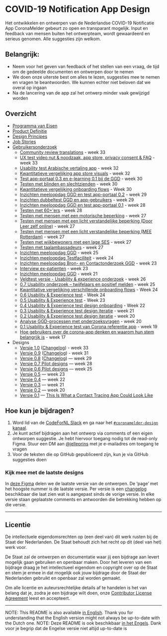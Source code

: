 # COVID-19 Notification App Design

Het ontwikkelen en ontwerpen van de Nederlandse COVID-19 Notificatie App CoronaMelder gebeurt zo open en transparant mogelijk. Input en feedback van mensen buiten het ontwerpteam, wordt gewaardeerd en serieus genomen. Alle suggesties zijn welkom.

## Belangrijk:
* Neem voor het geven van feedback of het stellen van een vraag, de tijd om de gedeelde documenten en ontwerpen door te nemen
* We doen onze uiterste best om alles te lezen, suggesties mee te nemen en vragen te beantwoorden. We kunnen echter niet beloven dat we overal op ingaan
* Na de lancering van de app zal het ontwerp minder vaak gewijzigd worden

## Overzicht
* [Programma van Eisen](https://www.rijksoverheid.nl/onderwerpen/coronavirus-app/documenten/publicaties/2020/05/19/programma-van-eisen)
* [Product Definitie](https://github.com/minvws/nl-covid19-notification-app-design/blob/master/product-definitie.md)
* [Design Principes](https://github.com/minvws/nl-covid19-notification-app-design/blob/master/design-principes.md)
* [Job Stories](https://github.com/minvws/nl-covid19-notification-app-design/blob/master/job-stories.md)
* [Gebruikersonderzoek](https://github.com/minvws/nl-covid19-notification-app-design/blob/master/gebruikersonderzoek.md)
  * [Community review translations](http://reveall.co/study-share/k5v3jTCWCRf6/community-review-translations-164/) - week 33
  * [UX test video nut & noodzaak, app store, privacy consent & FAQ](http://reveall.co/study-share/3gDNdUOjikr9/app-store-en-privacy-consent-860/) - week 33
  * [Usability test Arabische vertaling app](http://reveall.co/study-share/Y8ZAYdJ3ediE/arabische-versie-app-901/) - week 32
  * [Kwantitatieve vergelijking app store visuals](http://reveall.co/study-share/2U64Ge4noSW4/kwantitatieve-vergelijking-app-store-visuals-587/) - week 32
  * [Test app-portaal 0.3 en e-learning 0.1 bij de GGD](http://reveall.co/study-share/oLE5AHArHrzt/test-app-portaal-bij-de-ggd-702/) - week 30
  * [Testen met blinden en slechtzienden](http://reveall.co/study-share/CD54YrpEfdf5/onderzoek-met-blinden-en-slechtzienden-808/) - week 30
  * [Kwantitatieve vergelijking onboarding flows](http://reveall.co/study-share/C03NKetukv2o/effect-10-minuten-melding-15-minuten-melding-op-adoptiebereidheid-297/) - Week 30
  * [Inzichten meeloopdag GGD en test app-portaal 0.2](http://reveall.co/study-share/z7FWobsVMbIe/meelopen-en-test-ggd-169/) - week 29
  * [Inzichten dubbeltest GGD en app-gebruikers](http://reveall.co/study-share/mgzWw55GdKxA/dubbeltest-app-app-portaal-115/) - week 29
  * [Inzichten meeloopdag GGD en test app-portaal 0.1](http://reveall.co/study-share/pJjR4djzQYWt/app-portaal-testen-bij-de-ggd-714/) - week 28
  * [Testen met 60+'ers](https://reveall.co/study-share/AavfftUW8jca/coronamelder-app-onderzoek-met-60ers-785/) - week 28
  * [Testen met mensen met een motorische beperking](http://reveall.co/study-share/5mRZSO3uP5FY/onderzoek-met-mensen-met-een-motorische-beperking-942/) - week 27
  * [Testen met mensen met een licht verstandelijke beperking (Door Leer zelf online)](http://reveall.co/study-share/9o27yOkvGf2y/onderzoek-met-mensen-735/) - week 27
  * [Testen met mensen met een licht verstandelijke beperking (MEE Rotterdam)](https://reveall.co/study-share/tNTEz0LhQAxe/testen-met-mensen-met-een-licht-verstandelijke-beperking-683/) - week 27
  * [Testen met wijkbewoners met een lage SES](http://reveall.co/study-share/EvM0wDONKqem/app-testen-met-wijkbewoners-met-een-laag-sociaal-economische-status-679/) - week 27
  * [Testen met taalambassadeurs](https://reveall.co/study-share/wChGqrj8vYf4/in-gesprek-met-taalambassadeurs-559/) - week 27
  * [Inzichten meeloopdag GGD](http://reveall.co/study-share/r5XRgcAehLpB/meeloopdag-ggd-330/) - week 25
  * [Inzichten meeloopdag Testfaciliteit](http://reveall.co/study-share/F29AF8mGiOUF/meelopen-in-testfaciliteit-644/) - week 24
  * [Inzichten meeloopdag Bron- en Contactonderzoek GGD](http://reveall.co/study-share/tHbLG3OXvq3H/meeloopdag-ggd-bron-en-contactonderzoek-804/) - week 23
  * [Interview ex-patienten](http://reveall.co/study-share/v6vryvdVID83/interviews-ex-patienten-513/) - week 23
  * [Inzichten meeloopdag GGD](http://reveall.co/study-share/AeHf5ulXRQL4/meeloopdag-ggd-fryslan-324/) - week 21
  * [Veldtest versie - Usability & experience onderzoek](http://reveall.co/study-share/2P67KThIQZeB/veldtest-versie-usability-experience-onderzoek-210/) - week 26
  * [0.7 Usability onderzoek – twijfelaars en positief melden](http://reveall.co/study-share/r8Rc4KJ6Lsw9/07-usability-onderzoek-twijfelaars-en-positief-melden-506/) - week 25
  * [Kwantitative vergelijking verschillende onboarding flows](http://reveall.co/study-share/HWEDadBMRIIP/kwantitatieve-vergelijking-van-variaties-op-onboarding-245/) - Week 24
  * [0.6 Usability & Experience test](http://reveall.co/study-share/7xoRpYAcfqrs/06-usability-experience-onderzoek-338/) - Week 24
  * [0.5 Usability & Experience test](http://reveall.co/study-share/EOLxHj4vcDDv/054-usability-experience-onderzoek-178/) - Week 23
  * [0.4 Usability & Experience test design onboarding](http://reveall.co/study-share/IuQFjGjzAvVC/04-unmoderated-onboarding-onderzoek-413/) - Week 22
  * [0.3 Usability & Experience test design iteratie](http://reveall.co/study-share/JphqssUlt6dM/usability-onderzoek-iteratie-2-469/) - week 21
  * [0.2 Usability & Experience test design iteratie](http://reveall.co/study-share/7HS72WW8JQhO/design-iteratie-test-door-ux-team-921/) - week 20
  * [Analyse GGD-processen met onderzoeksvragen](https://miro.com/app/board/o9J_ks176Fk=/) - week 20
  * [0.1 Usability & Experience test van Corona referentie app](https://reveall.co/study-share/VJBHjC35hae9/usability-experience-test-van-corona-referentie-app-972/) - week 19
  * [Hoe gebruikers over de corona-app denken en waarom hun stem belangrijk is](http://reveall.co/study-share/vvvH2cNcFQTC/verkennend-onderzoek-corona-apps-735/) - week 17
* Designs
  * [Versie 1.0](https://www.figma.com/file/EJ4aJwKnemkxysCZ6aAzFv/Covid-19-notificatie-app-(Read-only)?node-id=35995%3A0) ([Changelog](https://github.com/minvws/nl-covid19-notification-app-design/blob/master/CHANGELOG.md#changelog-10---week-33)) - week 33
  * [Versie 0.9](https://www.figma.com/file/EJ4aJwKnemkxysCZ6aAzFv/Covid-19-notificatie-app-(Read-only)?node-id=35498%3A196) ([Changelog](https://github.com/minvws/nl-covid19-notification-app-design/blob/master/CHANGELOG.md#changelog-09---week-31)) - week 31 
  * [Versie 0.8](https://www.figma.com/file/EJ4aJwKnemkxysCZ6aAzFv/Covid-19-notificatie-app-Read-only?node-id=31300%3A0) ([Changelog](https://github.com/minvws/nl-covid19-notification-app-design/blob/master/CHANGELOG.md#changelog-08---week-29)) — week 29
  * [Versie 0.7 Pilot designs](https://www.figma.com/file/EJ4aJwKnemkxysCZ6aAzFv/Covid-19-notificatie-app-(Read-only)?node-id=30994%3A109) — week 28
  * [Versie 0.6 Pilot designs](https://www.figma.com/file/EJ4aJwKnemkxysCZ6aAzFv/Covid-19-notificatie-app-Read-only?node-id=26816%3A47) — week 25
  * [Versie 0.5](https://www.figma.com/file/EJ4aJwKnemkxysCZ6aAzFv/Covid-19-notificatie-app-Read-only?node-id=23302%3A23) — week 23
  * [Versie 0.4](https://www.figma.com/file/EJ4aJwKnemkxysCZ6aAzFv/Covid-19-notificatie-app-Read-only?node-id=1%3A14) — week 22
  * [Versie 0.3](https://www.figma.com/file/EJ4aJwKnemkxysCZ6aAzFv/Covid-19-notificatie-app-Read-only?node-id=31%3A23) — week 21
  * [Versie 0.2](https://www.figma.com/file/EJ4aJwKnemkxysCZ6aAzFv/Covid-19-notificatie-app-Read-only?node-id=31%3A4468) — week 20
  * [Versie 0.1](https://www.figma.com/file/wmShfQYISsfW9rle8plc5n/Contact-tracing---Public?node-id=1%3A18851) — [This Is What a Contact Tracing App Could Look Like](https://onezero.medium.com/openui-a6b9c3d741de)


## Hoe kun je bijdragen?

1. Word lid van de [CodeForNL Slack](https://doemee.codefor.nl/) en ga naar het [`#coronamelder-design` kanaal](https://codefornl.slack.com/messages/coronamelder-design). 
2. Je kunt actief bijdragen aan het ontwerp via comments of een eigen ontworpen suggestie. Je hebt hiervoor toegang nodig tot de read-only Figma. Stuur een DM aan [@jelleprins](https://www.twitter.com/jelleprins) met je e-mailadres om toegang te vragen
3. Voor de teksten die op GitHub gepubliceerd zijn, kun je via GitHub suggesties doen

### Kijk mee met de laatste designs
In [deze Figma](https://www.figma.com/file/EJ4aJwKnemkxysCZ6aAzFv/Covid-19-notificatie-app-(Read-only)) delen we de laatste versie van de ontwerpen. 
De ‘page’ met het hoogste nummer is de laatste versie. Per versie is een [changelog](https://github.com/minvws/nl-covid19-notification-app-design/blob/master/CHANGELOG.md)  beschikbaar die laat zien wat is aangepast sinds de vorige versie.
In elke versie staan geplaatste comments en antwoorden die betrekking hebben op die versie.

---

## Licentie

De intellectuele eigendomsrechten op (een deel van) dit werk rusten bij de Staat der Nederlanden. De Staat behoudt zich het recht op dit (deel van het) werk voor.

De Staat zal de ontwerpen en documentatie waar jij een bijdrage aan levert mogelijk gaan gebruiken en openbaar maken. Door het leveren van een bijdrage draag je het intellectueel eigendom en copyright over op de Staat en stem je ermee in dat mogelijk ook jouw bijdrage door de Staat der Nederlanden gebruikt en openbaar zal worden gemaakt.

Om alle licentie en auteursrechtelijke details af te handelen is het van belang dat je, zodra je een bijdrage wilt doen, onze [Contributor License Agreement](https://cla-assistant.io/minvws/nl-covid19-notification-app-design) leest en accepteert.

---

NOTE: This README is also available [in English](translations/en-US/README.md). Thank you for understanding that the English version might not always be up-to-date with the Dutch one.
NOTE: Deze README is ook beschikbaar [in het Engels](translations/en-US/README.md). Dank voor je begrip dat de Engelse versie niet altijd up-to-date is
